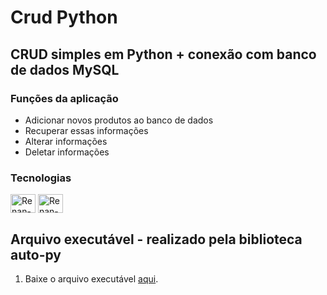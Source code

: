 # Crud Python

## CRUD simples em Python + conexão com banco de dados MySQL

### Funções da aplicação
- Adicionar novos produtos ao banco de dados
- Recuperar essas informações  
- Alterar informações 
- Deletar informações


### Tecnologias
<div>
    <img align="center" alt="Renan-Python" height="30" width="40"  src="https://cdn.jsdelivr.net/gh/devicons/devicon/icons/python/python-original.svg" />
    <img align="center" alt="Renan-MySQL" height="30" width="40"  src="https://cdn.jsdelivr.net/gh/devicons/devicon/icons/mysql/mysql-original.svg" /> 

</div>

## Arquivo executável - realizado pela biblioteca auto-py
1. Baixe o arquivo executável [aqui](/Search.exe).

